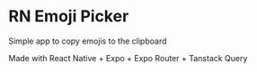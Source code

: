 # RN Emoji Picker

Simple app to copy emojis to the clipboard

Made with React Native + Expo + Expo Router + Tanstack Query
